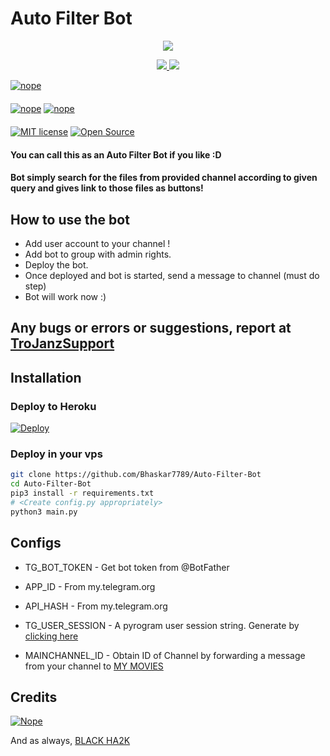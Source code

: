 # Auto Filter Bot

<p align="center">
  <a href="https://www.python.org">
    <img src="http://ForTheBadge.com/images/badges/made-with-python.svg">

  </a>
</p>
<p align="center">
  <a href="https://github.com/Bhaskar7789/Auto-Filter-Bot/stargazers">
    <img src="https://img.shields.io/github/stars/Bhaskar7789/Auto-Filter-Bot?style=social">

  </a>
  
  <a href="https://github.com/Bhaskar7789/Auto-Filter-Bot/fork">
    <img src="https://img.shields.io/github/forks/Bhaskar7789/Auto-Filter-Bot?label=Fork&style=social">

  </a>  
</p>

[![nope](https://img.shields.io/badge/TroJanzHEX-Channel-orange?style=for-the-badge&logo=telegram)](https://telegram.dog/TroJanzHEX)  
ㅤㅤㅤㅤㅤㅤㅤ  
[![nope](https://img.shields.io/badge/TroJanzHEX-Support-red?style=flat&logo=telegram)](https://telegram.dog/TroJanzSupport)  [![nope](https://img.shields.io/badge/TroJanzHEX-Website-red?style=flat&logo=CodersRank)](https://TroJanzHEX.me)  
ㅤㅤㅤㅤㅤㅤㅤ  
[![MIT license](https://img.shields.io/badge/License-MIT-blue?style=flat)](https://github.com/TroJanzHEX/Auto-Filter-Bot/blob/main/COPYING)  [![Open Source](https://badges.frapsoft.com/os/v2/open-source.svg?v=103)](https://github.com/TroJanzHEX/Auto-Filter-Bot)





#### You can call this as an Auto Filter Bot if you like :D
#### Bot simply search for the files from provided channel according to given query and gives link to those files as buttons!

## How to use the bot
* Add user account to your channel !
* Add bot to group with admin rights.
* Deploy the bot.
* Once deployed and bot is started, send a message to channel (must do step)
* Bot will work now :)


## Any bugs or errors or suggestions, report at [TroJanzSupport](https://telegram.dog/blackhawk606)


## Installation

### Deploy to Heroku
[![Deploy](https://www.herokucdn.com/deploy/button.svg)](https://heroku.com/deploy?template=https://github.com/Bhaskar7789/Auto-Filter-Bot)

### Deploy in your vps
```sh
git clone https://github.com/Bhaskar7789/Auto-Filter-Bot
cd Auto-Filter-Bot
pip3 install -r requirements.txt
# <Create config.py appropriately>
python3 main.py
```

## Configs

* TG_BOT_TOKEN  - Get bot token from @BotFather

* APP_ID        - From my.telegram.org
* API_HASH      - From my.telegram.org 

* TG_USER_SESSION  - A pyrogram user session string. Generate by [clicking here](https://repl.it/@SpEcHiDe/GenerateStringSession)

* MAINCHANNEL_ID - Obtain ID of Channel by forwarding a message from your channel to [MY MOVIES](https://telegram.dog/anymoviefre)

## Credits

[![Nope](https://img.shields.io/badge/Pyrogram%20-%23F37626.svg?&style=for-the-badge&logo=telegram&logoColor=white)](https://github.com/pyrogram/pyrogram)

And as always, [BLACK HA2K](https://telegram.dog/blackhawk606)
